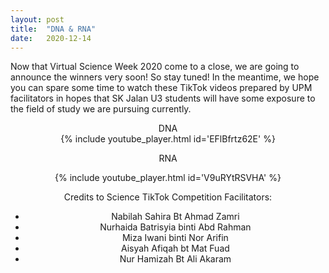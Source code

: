 ```yaml
---
layout: post
title:  "DNA & RNA"
date:   2020-12-14
---
```



Now that Virtual Science Week 2020 come to a close, we are going to announce the winners very soon! So stay tuned! In the meantime, we hope you can spare some time to watch these TikTok videos prepared by UPM facilitators in hopes that SK Jalan U3 students will have some exposure to the field of study we are pursuing currently. 

<center>
DNA
<center>
{% include youtube_player.html id='EFlBfrtz62E' %}

<br />

RNA
<center>
{% include youtube_player.html id='V9uRYtRSVHA' %}

Credits to Science TikTok Competition Facilitators:
- Nabilah Sahira Bt Ahmad Zamri   
- Nurhaida Batrisyia binti Abd Rahman   
- Miza Iwani binti Nor Arifin   
- Aisyah Afiqah bt Mat Fuad   
- Nur Hamizah Bt Ali Akaram
